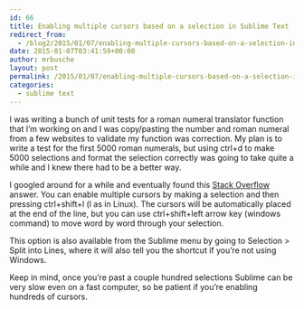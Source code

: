 ```yaml
---
id: 66
title: Enabling multiple cursors based on a selection in Sublime Text
redirect_from:
  - /blog2/2015/01/07/enabling-multiple-cursors-based-on-a-selection-in-sublime-text/
date: 2015-01-07T03:41:59+00:00
author: mrbusche
layout: post
permalink: /2015/01/07/enabling-multiple-cursors-based-on-a-selection-in-sublime-text/
categories:
  - sublime text
---
```


I was writing a bunch of unit tests for a roman numeral translator function that I&#8217;m working on and I was copy/pasting the number and roman numeral from a few websites to validate my function was correction. My plan is to write a test for the first 5000 roman numerals, but using ctrl+d to make 5000 selections and format the selection correctly was going to take quite a while and I knew there had to be a better way.

I googled around for a while and eventually found this [Stack Overflow](https://stackoverflow.com/a/22099974/1065868) answer. You can enable multiple cursors by making a selection and then pressing ctrl+shift+l (l as in Linux). The cursors will be automatically placed at the end of the line, but you can use ctrl+shift+left arrow key (windows command) to move word by word through your selection.

This option is also available from the Sublime menu by going to Selection > Split into Lines, where it will also tell you the shortcut if you&#8217;re not using Windows.

Keep in mind, once you&#8217;re past a couple hundred selections Sublime can be very slow even on a fast computer, so be patient if you&#8217;re enabling hundreds of cursors.
